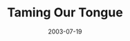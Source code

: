 ---
layout: message
category: message
series: "Letter From a Revolutionary"
title: "Taming Our Tongue"
date: 2003-07-19
message_id: 214
---